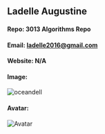 ## Ladelle Augustine
#### Repo: 3013 Algorithms Repo
#### Email: ladelle2016@gmail.com
#### Website: N/A
#### Image:
 ![oceandell](https://user-images.githubusercontent.com/47011627/72969601-6f94e980-3d8b-11ea-8799-904a73a8259d.JPG)
#### Avatar:
![Avatar](C:\Users\Ladelle\Desktop\avatar.jpg)


